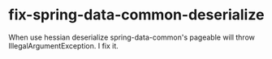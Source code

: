 # fix-spring-data-common-deserialize
When use hessian deserialize spring-data-common's pageable will throw IllegalArgumentException. I fix it.

